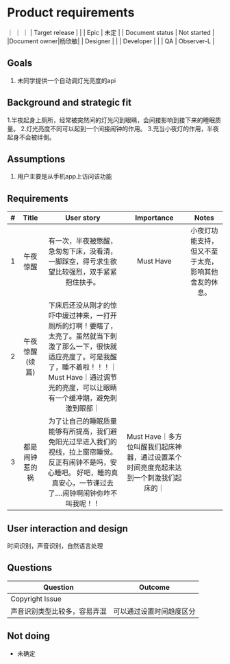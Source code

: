 # Product requirements
｜               ｜              ｜
| Target release      |  |
| Epic      |  未定    |
| Document status |   Not started      |
|Document owner|杨欣敏|
| Designer      |  |
| Developer      |      |
| QA | Observer-L      |

## Goals
1. 未同学提供一个自动调灯光亮度的api

## Background and strategic fit
1.半夜起身上厕所，经常被突然间的灯光闪到眼睛，会间接影响到接下来的睡眠质量。
2.灯光亮度不同可以起到一个间接闹钟的作用。
3.充当小夜灯的作用，半夜起身不会被绊倒。

## Assumptions
1. 用户主要是从手机app上访问该功能 

## Requirements
|    #     |    Title     |       User story     |      Importance     |      Notes     |
| ------------- |:-------------:|:-------------:|:-------------:|:-------------:|
| 1        |午夜惊醒    | 有一次，半夜被憋醒，急匆匆下床，没看清，一脚踩空，得亏求生欲望比较强烈，双手紧紧抱住扶手。   | Must Have |                小夜灯功能支持，但又不至于太亮，影响其他舍友的休息。  |
|2|午夜惊醒(续篇)|下床后还没从刚才的惊吓中缓过神来，一打开厕所的灯啊！要瞎了，太亮了。虽然就当下刺激了那么一下，很快就适应亮度了。可是我醒了，睡不着啦！！！｜Must Have｜通过调节光的亮度，可以让眼睛有一个缓冲期，避免刺激到眼部｜
|3|都是闹钟惹的祸|为了让自己的睡眠质量能够有所提高，我们避免阳光过早进入我们的视线，拉上窗帘睡觉。反正有闹钟不是吗，安心睡吧。 好吧，睡的真真安心，一节课过去了....闹钟啊闹钟你咋不叫我呢！！|Must Have｜多方位叫醒我们起床神器，通过设置某个时间亮度亮起来达到一个刺激我们起床的｜

## User interaction and design
时间识别，声音识别，自然语言处理


## Questions
|    Question     |       Outcome     |
| ------------- |:-------------:|
| Copyright Issue      |       |
|  声音识别类型比较多，容易弄混  |  可以通过设置时间趋度区分 |


## Not doing
* 未确定
